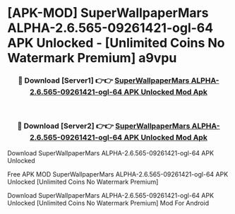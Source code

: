 # [APK-MOD] SuperWallpaperMars ALPHA-2.6.565-09261421-ogl-64 APK Unlocked - [Unlimited Coins No Watermark Premium] a9vpu



<div align="center">
<h3>🔴 Download [Server1] 👉👉 <a href="https://momento.my/?title=SuperWallpaperMars_ALPHA-2.6.565-09261421-ogl-64_APK_Unlocked">SuperWallpaperMars ALPHA-2.6.565-09261421-ogl-64 APK Unlocked Mod Apk</a></h3><br>

<h3>🔴 Download [Server2] 👉👉 <a href="https://momento.my/?title=SuperWallpaperMars_ALPHA-2.6.565-09261421-ogl-64_APK_Unlocked">SuperWallpaperMars ALPHA-2.6.565-09261421-ogl-64 APK Unlocked Mod Apk</a></h3>
</div>



Download SuperWallpaperMars ALPHA-2.6.565-09261421-ogl-64 APK Unlocked 

Free APK MOD SuperWallpaperMars ALPHA-2.6.565-09261421-ogl-64 APK Unlocked [Unlimited Coins No Watermark Premium]

Download SuperWallpaperMars ALPHA-2.6.565-09261421-ogl-64 APK Unlocked [Unlimited Coins No Watermark Premium] Mod For Android
